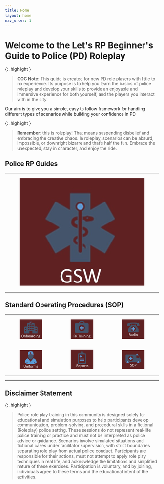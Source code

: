 ```yaml
---
title: Home
layout: home
nav_order: 1
---
```


# Welcome to the Let's RP Beginner's Guide to Police (PD) Roleplay

{: .highlight }
> **OOC Note:** This guide is created for new PD role players with little to no experience. Its purpose is to help you learn the basics of police roleplay and develop your skills to provide an enjoyable and immersive experience for both yourself, and the players you interact with in the city. 

Our aim is to give you a simple, easy to follow framework for handling different types of scenarios while building your confidence in PD

{: .highlight }
> **Remember:** this is roleplay! That means suspending disbelief and embracing the creative chaos. In roleplay, scenarios can be absurd, impossible, or downright bizarre and that’s half the fun. Embrace the unexpected, stay in character, and enjoy the ride. 

## Police RP Guides

<table>
<tbody>
<tr><td>
<a href="/docs/Medical-Guide/GSW.html"><figure class="image"> <img src="https://raw.githubusercontent.com/DJ-Ben-DJB/PRD-LRP-EMS-DOCS/main/assets/images/gsw.jpg"></figure></a>
</td></tr>
</tbody>
</table>

## Standard Operating Procedures (SOP)

<table>
<tbody>
<tr><td>
<a href="/docs/SOP/Onboarding.html"><figure class="image"> <img src="https://raw.githubusercontent.com/DJ-Ben-DJB/PRD-LRP-EMS-DOCS/main/assets/images/onboarding.jpg"></figure></a>
</td><td>
<a href="/docs/SOP/FRTraining.html"><figure class="image"> <img src="https://raw.githubusercontent.com/DJ-Ben-DJB/PRD-LRP-EMS-DOCS/main/assets/images/frtraining.jpg"></figure></a>
</td><td>
<a href="/docs/SOP/Radio.html"><figure class="image"> <img src="https://raw.githubusercontent.com/DJ-Ben-DJB/PRD-LRP-EMS-DOCS/main/assets/images/radio.jpg"></figure></a>
</td></tr>
<tr><td>
<a href="/docs/SOP/Uniforms.html"><figure class="image"> <img src="https://raw.githubusercontent.com/DJ-Ben-DJB/PRD-LRP-EMS-DOCS/main/assets/images/uniforms.jpg"></figure></a>
</td><td>
<a href="/docs/SOP/Reports.html"><figure class="image"> <img src="https://raw.githubusercontent.com/DJ-Ben-DJB/PRD-LRP-EMS-DOCS/main/assets/images/reports.jpg"></figure></a>
</td><td>
<a href="/docs/SOP/Basic.html"><figure class="image"> <img src="https://raw.githubusercontent.com/DJ-Ben-DJB/PRD-LRP-EMS-DOCS/main/assets/images/sop.jpg"></figure></a>
</td></tr>
</tbody>
</table>

---

## Disclaimer Statement

{: .highlight }
> Police role play training in this community is designed solely for educational and simulation purposes to help participants develop communication, problem-solving, and procedural skills in a fictional (Roleplay) police setting. These sessions do not represent real-life police training or practice and must not be interpreted as police advice or guidance. Scenarios involve simulated situations and fictional cases under facilitator supervision, with strict boundaries separating role play from actual police conduct. Participants are responsible for their actions, must not attempt to apply role play techniques in real life, and acknowledge the limitations and simplified nature of these exercises. Participation is voluntary, and by joining, individuals agree to these terms and the educational intent of the activities.

